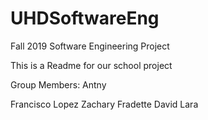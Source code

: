 # UHDSoftwareEng
Fall 2019 Software Engineering Project

This is a Readme for our school project

Group Members:
Antny

Francisco Lopez
Zachary Fradette
David Lara
